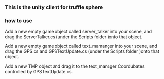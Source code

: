 ### This is the unity client for truffle sphere

### how to use 
Add a new empty game object called server_talker into your scene, and drag the ServerTalker.cs (under the Scripts folder )onto that object. 

Add a new empty game object called text_mamanger into your scene, and drag the GPS.cs and GPSTextUpdate.cs (under the Scripts folder )onto that object. 

Add a new TMP object and drag it to the text_manager Coordubates controlled by GPSTextUpdate.cs. 
